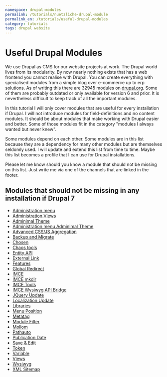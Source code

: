 ```yaml
---
namespace: drupal-modules
permalink: /tutorials/nuetzliche-drupal-module
permalink_en: /tutorials/useful-drupal-modules
category: tutorials
tags: drupal website
---
```


# Useful Drupal Modules

We use Drupal as CMS for our website projects at work.
The Drupal world lives from its modularity.
By now nearly nothing exists that has a web frontend you cannot realise with Drupal.
You can create everything with specialised modules from a simple blog over e-commerce up to erp solutions.
As of writing this there are 32945 modules on [drupal.org][drupal].
Some of them are probably outdated or only available for version 6 and prior.
It is nevertheless difficult to keep track of all the important modules.

In this tutorial I will only cover modules that are useful for every installation if Drupal.
I will not introduce modules for field-definitions and no content modules.
It should be about modules that make working with Drupal easier and better.
Some of those modules fit in the category "modules I always wanted but never knew".

Some modules depend on each other.
Some modules are in this list because they are a dependency for many other modules but are themselves seldomly used.
I will update and extend this list from time to time.
Maybe this list becomes a profile that I can use for Drupal installations.

Please let me know should you know a module that should not be missing on this list.
Just write me via one of the channels that are linked in the footer.

[drupal]: https://www.drupal.org/project/project_module

## Modules that should not be missing in any installation if Drupal 7

- [Administration menu](https://www.drupal.org/project/admin_menu)
- [Administration Views](https://www.drupal.org/project/admin_views)
- [Adminimal Theme](https://www.drupal.org/project/adminimal_theme)
- [Administration menu Adminimal Theme](https://www.drupal.org/project/adminimal_admin_menu)
- [Advanced CSS/JS Aggregation](http://www.drupal.org/project/advagg)
- [Backup and Migrate](http://www.drupal.org/project/backup_migrate)
- [Chosen](https://www.drupal.org/project/chosen)
- [Chaos tools](https://www.drupal.org/project/ctools)
- [Entity API](https://www.drupal.org/project/entity)
- [External Link](https://www.drupal.org/project/extlink)
- [Features](https://www.drupal.org/project/features)
- [Global Redirect](https://www.drupal.org/project/globalredirect)
- [IMCE](https://www.drupal.org/project/imce)
- [IMCE mkdir](https://www.drupal.org/project/imce_mkdir)
- [IMCE Tools](http://www.drupal.org/project/imce_tools)
- [IMCE Wysiwyg API Bridge](http://www.drupal.org/project/imce_wysiwyg)
- [JQuery Update](https://www.drupal.org/project/jquery_update)
- [Localization Update](https://www.drupal.org/project/l10n_update)
- [Libraries](https://www.drupal.org/project/libraries)
- [Menu Position](https://www.drupal.org/project/menu_position)
- [Metatag](https://www.drupal.org/project/metatag)
- [Module Filter](https://www.drupal.org/project/module_filter)
- [Mollom](https://www.drupal.org/project/mollom)
- [Pathauto](https://www.drupal.org/project/pathauto)
- [Publication Date](https://www.drupal.org/project/publication_date)
- [Save & Edit](https://www.drupal.org/project/save_edit)
- [Token](https://www.drupal.org/project/token)
- [Variable](https://www.drupal.org/project/variable)
- [Views](https://www.drupal.org/project/views)
- [Wysiwyg](https://www.drupal.org/project/wysiwyg)
- [XML Sitemap](https://www.drupal.org/project/xmlsitemap)
